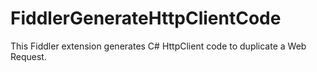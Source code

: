 FiddlerGenerateHttpClientCode
=============================

This Fiddler extension generates C# HttpClient code to duplicate a Web Request. 
